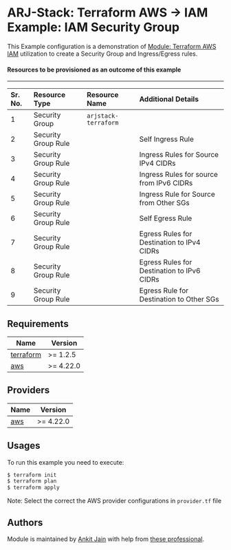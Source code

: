 # ARJ-Stack: Terraform AWS -> IAM Example: IAM Security Group

This Example configuration is a demonstration of [Module: Terraform AWS IAM](https://github.com/arjstack/terraform-aws-iam) utilization to create a Security Group and Ingress/Egress rules.

#### Resources to be provisioned as an outcome of this example
---

| Sr. No. | Resource Type | Resource Name | Additional Details |
|:------|:------|:------|:------|
 1 | Security Group | `arjstack-terraform` |  |
 2 | Security Group Rule |  | Self Ingress Rule |
 3 | Security Group Rule |  | Ingress Rules for Source IPv4 CIDRs |
 4 | Security Group Rule |  | Ingress Rules for source from IPv6 CIDRs |
 5 | Security Group Rule |  | Ingress Rule for Source from Other SGs  |
 6 | Security Group Rule |  | Self Egress Rule |
 7 | Security Group Rule |  | Egress Rules for Destination to IPv4 CIDRs |
 8 | Security Group Rule |  | Egress Rules for Destination to IPv6 CIDRs |
 9 | Security Group Rule |  | Egress Rule for Destination to Other SGs  |
 
## Requirements

| Name | Version |
|------|---------|
| <a name="requirement_terraform"></a> [terraform](#requirement\_terraform) | >= 1.2.5 |
| <a name="requirement_aws"></a> [aws](#requirement\_aws) | >= 4.22.0 |

## Providers

| Name | Version |
|------|---------|
| <a name="provider_aws"></a> [aws](#provider\_aws) | >= 4.22.0 |

## Usages

To run this example you need to execute:

```bash
$ terraform init
$ terraform plan
$ terraform apply
```

Note: Select the correct the AWS provider configurations in `provider.tf` file

## Authors

Module is maintained by [Ankit Jain](https://github.com/ankit-jn) with help from [these professional](https://github.com/arjstack/terraform-aws-vpc/graphs/contributors).
